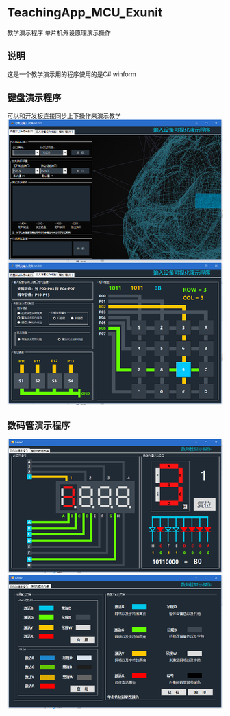 # TeachingApp_MCU_Exunit
教学演示程序 单片机外设原理演示操作

## 说明
这是一个教学演示用的程序使用的是C# winform

## 键盘演示程序
可以和开发板连接同步上下操作来演示教学
![1](https://github.com/kerisu/TeachingApp_MCU_Exunit/blob/master/png/1.png)
![2](https://github.com/kerisu/TeachingApp_MCU_Exunit/blob/master/png/2.png)

## 数码管演示程序
![3](https://github.com/kerisu/TeachingApp_MCU_Exunit/blob/master/png/3.png)
![4](https://github.com/kerisu/TeachingApp_MCU_Exunit/blob/master/png/4.png)
